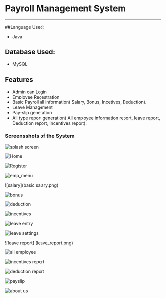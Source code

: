 # Payroll Management System 
----------

##Language Used:
* Java

## Database Used:
* MySQL

## Features
* Admin can Login <br>
* Employee Regestration
* Basic Payroll all information( Salary, Bonus, Incetives, Deduction).
* Leave Management
* Pay-slip generation
* All type report generation( All employee information report, leave report, Deduction report, Incentives report).

### Screensshots of the System

![splash screen](splash.png)

![Home](home.png)

![Register](register.png)

![emp_menu](emp_menu.png)

![salary](basic salary.png)

![bonus](bonus.png)

![deduction](deduction.png)

![incentives](incentives.png)

![leave entry](leave_entry.png)

![leave settings](leave_settings.png)

![leave report] (leave_report.png)

![all employee](all_emp.png)

![incentives report](incentive_report.png)

![deduction report](deduction_report.png)

![payslip](payslip.png)

![about us](aboutus.png)





